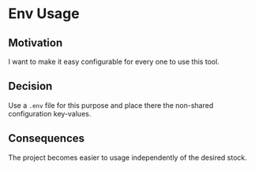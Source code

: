 # Env Usage

## Motivation

I want to make it easy configurable for every one to use this tool.

## Decision

Use a `.env` file for this purpose and place there the non-shared configuration key-values.

## Consequences

The project becomes easier to usage independently of the desired stock.
